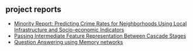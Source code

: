 ## project reports

* [Minority Report: Predicting Crime Rates for Neighborhoods Using Local Infrastructure and Socio-economic Indicators](https://github.com/ajinkyai/resume/raw/master/project-reports/minorityreport.pdf)
* [Passing Intermediate Feature Representation Between Cascade Stages](https://github.com/ajinkyai/resume/raw/master/project-reports/summercascades.pdf)
* [Question Answering using Memory networks](https://github.com/ajinkyai/resume/raw/master/project-reports/summercascades.pdf)

<!-- ## Welcome to GitHub Pages

You can use the [editor on GitHub](https://github.com/ajinkyai/resume/edit/master/index.md) to maintain and preview the content for your website in Markdown files.

Whenever you commit to this repository, GitHub Pages will run [Jekyll](https://jekyllrb.com/) to rebuild the pages in your site, from the content in your Markdown files.

### Markdown

Markdown is a lightweight and easy-to-use syntax for styling your writing. It includes conventions for

```markdown
Syntax highlighted code block

# Header 1
## Header 2
### Header 3

- Bulleted
- List

1. Numbered
2. List

**Bold** and _Italic_ and `Code` text

[Link](url) and ![Image](src)
```

For more details see [GitHub Flavored Markdown](https://guides.github.com/features/mastering-markdown/).

### Jekyll Themes

Your Pages site will use the layout and styles from the Jekyll theme you have selected in your [repository settings](https://github.com/ajinkyai/resume/settings). The name of this theme is saved in the Jekyll `_config.yml` configuration file.

### Support or Contact

Having trouble with Pages? Check out our [documentation](https://help.github.com/categories/github-pages-basics/) or [contact support](https://github.com/contact) and we’ll help you sort it out. -->
